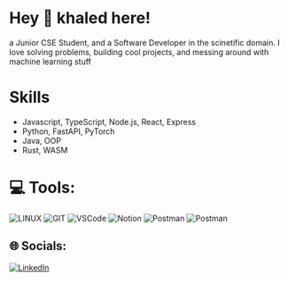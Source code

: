 # Hey 👋  khaled here!
a Junior CSE Student, and a Software Developer in the scinetific domain. I love solving problems, building cool projects, and messing around with machine learning stuff
# Skills
- Javascript, TypeScript, Node.js, React, Express
- Python, FastAPI, PyTorch
- Java, OOP
- Rust,  WASM

# 💻 Tools:
![LINUX](https://img.shields.io/badge/Linux-FCC624?style=for-the-badge&logo=linux&logoColor=black)
![GIT](https://img.shields.io/badge/GIT-FF4C26?style=for-the-badge&logo=git&logoColor=white) ![VSCode](https://img.shields.io/badge/visual_Studio_Code-%230db7ed.svg?style=for-the-badge&logo=visualstudiocode&logoColor=white) ![Notion](https://img.shields.io/badge/Notion-%23000000.svg?style=for-the-badge&logo=notion&logoColor=white) ![Postman](https://img.shields.io/badge/Postman-FF6C37?style=for-the-badge&logo=postman&logoColor=white)
![Postman](https://img.shields.io/badge/Anaconda-f7f7f7?style=for-the-badge&logo=anaconda&logoColor=3caa47)
## 🌐 Socials:
[![LinkedIn](https://img.shields.io/badge/LinkedIn-%230077B5.svg?logo=linkedin&logoColor=white)](https://linkedin.com/in/khaled-fahmy-704973163/) 
